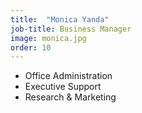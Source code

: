```yaml
---
title:  "Monica Yanda"
job-title: Business Manager
image: monica.jpg
order: 10
---
```


- Office Administration
- Executive Support
- Research & Marketing

